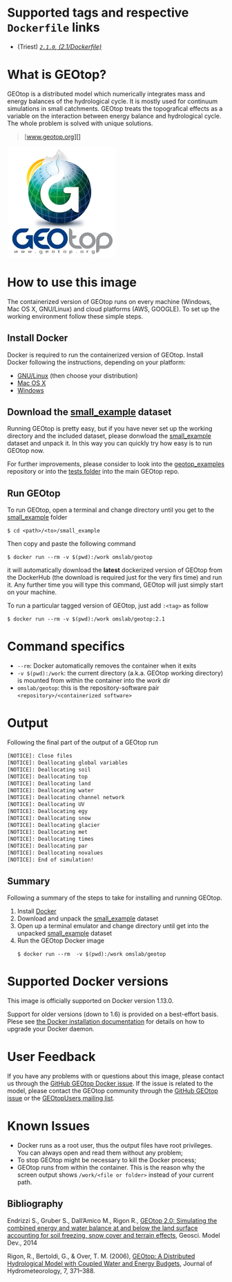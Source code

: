 # Supported tags and respective ```Dockerfile``` links
* (Triest) *[```2.1.0```, (2.1/Dockerfile)][]*

# What is GEOtop?

GEOtop is a distributed model which numerically integrates mass and energy balances of the hydrological cycle. It is mostly used for continuum simulations in small catchments. GEOtop treats the topografical effects as a variable on the interaction between energy balance and hydrological cycle. The whole problem is solved with unique solutions.

> [www.geotop.org][]

![GEOtop logo](https://raw.githubusercontent.com/GrowWorkingHard/logos/master/geotop/GEOtop_200x250.jpg) 

# How to use this image

The containerized version of GEOtop runs on every machine (Windows, Mac OS X, GNU/Linux) and cloud platforms (AWS, GOOGLE). To set up the working environment follow these simple steps.

## Install Docker

Docker is required to run the containerized version of GEOtop. Install Docker following the instructions, depending on your platform:

* [GNU/Linux][] (then choose your distribution)
* [Mac OS X][]
* [Windows][]

## Download the [small_example][] dataset

Running GEOtop is pretty easy, but if you have never set up the working directory and the included dataset, please donwload the [small_example][] dataset and unpack it. In this way you can quickly try how easy is to run GEOtop now.

For further improvements, please consider to look into the [geotop_examples][] repository or into the [tests folder][] into the main GEOtop repo.

## Run GEOtop

To run GEOtop, open a terminal and change directory until you get to the [small_example][] folder
```
$ cd <path>/<to>/small_example
```

Then copy and paste the following command
```
$ docker run --rm -v $(pwd):/work omslab/geotop
```
it will automatically download the **latest** dockerized version of GEOtop from the DockerHub (the download is required just for the very firs time) and run it. Any further time you will type this command, GEOtop will just simply start on your machine.

To run a particular tagged version of GEOtop, just add ```:<tag>``` as follow

```
$ docker run --rm -v $(pwd):/work omslab/geotop:2.1
```

# Command specifics

* ```--rm```: Docker automatically removes the container when it exits
* ```-v $(pwd):/work```: the current directory (a.k.a. GEOtop working directory) is mounted from within the container into the *work* dir
* ```omslab/geotop```: this is the repository-software pair ```<repository>/<containerized software>```

# Output

Following the final part of the output of a GEOtop run

```
[NOTICE]: Close files
[NOTICE]: Deallocating global variables
[NOTICE]: Deallocating soil
[NOTICE]: Deallocating top
[NOTICE]: Deallocating land
[NOTICE]: Deallocating water
[NOTICE]: Deallocating channel network
[NOTICE]: Deallocating UV
[NOTICE]: Deallocating egy
[NOTICE]: Deallocating snow
[NOTICE]: Deallocating glacier
[NOTICE]: Deallocating met
[NOTICE]: Deallocating times
[NOTICE]: Deallocating par
[NOTICE]: Deallocating novalues
[NOTICE]: End of simulation!
```

## Summary

Following a summary of the steps to take for installing and running GEOtop.

1. Install [Docker][]
2. Download and unpack the [small_example][] dataset
3. Open up a terminal emulator and change directory until get into the unpacked [small_example][] dataset
4. Run the GEOtop Docker image
   ```
   $ docker run --rm  -v $(pwd):/work omslab/geotop
   ```

# Supported Docker versions

This image is officially supported on Docker version 1.13.0.

Support for older versions (down to 1.6) is provided on a best-effort basis. Plese see [the Docker installation documentation][] for details on how to upgrade your Docker daemon.

# User Feedback

If you have any problems with or questions about this image, please contact us through the [GitHub GEOtop Docker issue][]. If the issue is related to the model, please contact the GEOtop community through the [GitHub GEOtop issue][] or the [GEOtopUsers mailing list][].

# Known Issues

* Docker runs as a root user, thus the output files have root privileges. You can always open and read them without any problem;
* To stop GEOtop might be necessary to kill the Docker process;
* GEOtop runs from within the container. This is the reason why the screen output shows ```/work/<file or folder>``` instead of your current path.

## Bibliography

Endrizzi S., Gruber S., Dall’Amico M., Rigon R., [GEOtop 2.0: Simulating the combined energy and water balance at and below the land surface accounting for soil freezing, snow cover and terrain effects][], Geosci. Model Dev., 2014

Rigon, R., Bertoldi, G., & Over, T. M. (2006), [GEOtop: A Distributed Hydrological Model with Coupled Water and Energy Budgets][], Journal of Hydrometeorology, 7, 371–388.

[```2.1.0```, (2.1/Dockerfile)]: https://github.com/geotopmodel/docker/blob/master/2.1/Dockerfile
[www.geotop.org]: http://geotopmodel.github.io/geotop/
[GNU/Linux]: https://docs.docker.com/engine/installation/
[Mac OS X]: https://docs.docker.com/docker-for-mac/
[Windows]: https://docs.docker.com/docker-for-windows/
[small_example]: https://github.com/geotopmodel/docker/blob/master/small_example.tar.gz?raw=true
[geotop_examples]: https://github.com/geotopmodel/geotop_examples
[tests folder]: https://github.com/geotopmodel/geotop/tree/master/tests
[Docker]: https://www.docker.com/
[the Docker installation documentation]: https://docs.docker.com/engine/installation/
[GitHub GEOtop Docker issue]: https://github.com/geotopmodel/docker/issues
[GitHub GEOtop issue]: https://github.com/geotopmodel/geotop/issues
[GEOtopUsers mailing list]: https://groups.google.com/forum/#!forum/geotopusers
[GEOtop 2.0: Simulating the combined energy and water balance at and below the land surface accounting for soil freezing, snow cover and terrain effects]: http://www.geosci-model-dev.net/7/2831/2014/gmd-7-2831-2014.html
[GEOtop: A Distributed Hydrological Model with Coupled Water and Energy Budgets]: https://dl.dropboxusercontent.com/u/4762277/000-me/J24-GEOtop.pdf
